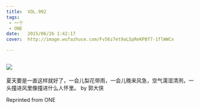 ```yaml
---
title:	VOL.992
tags:
 - 一个
 - ONE
date:	2015/06/26 1:42:17
cover:	http://image.wufazhuce.com/Fv56z7et9aL5pReKPBf7-1flWWCx

---
```

![](http://image.wufazhuce.com/Fv56z7et9aL5pReKPBf7-1flWWCx)
---

夏天要是一直这样就好了，一会儿梨花带雨，一会儿晚来风急，空气濡湿清洌，一头撞进风里像撞进什么人怀里。 by 郭大侠
 
Reprinted from ONE
